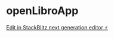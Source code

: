 # openLibroApp

[Edit in StackBlitz next generation editor ⚡️](https://stackblitz.com/~/github.com/ianthpun/openLibroApp)